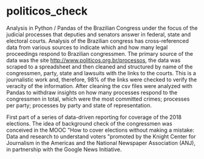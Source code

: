 # politicos_check
Analysis in Python / Pandas of the Brazilian Congress under the focus of the judicial processes that deputies and senators answer in federal, state and electoral courts.
Analysis of the Brazilian congress has cross-referenced data from various sources to indicate which and how many legal proceedings respond to Brazilian congressmen. The primary source of the data was the site http://www.politicos.org.br/processos, the data was scraped to a spreadsheet and then cleaned and structured by name of the congressmen, party, state and lawsuits with the links to the courts. This is a journalistic work and, therefore, 98% of the links were checked to verify the veracity of the information. After cleaning the csv files were analyzed with Pandas to withdraw insights on how many processes respond to the congressmen in total, which were the most committed crimes; processes per party; processes by party and state of representation.

First part of a series of data-driven reporting for coverage of the 2018 elections. The idea of background check of the congressmen was conceived in the MOOC "How to cover elections without making a mistake: Data and research to understand voters "promoted by the Knight Center for Journalism in the Americas and the National Newspaper Association (ANJ), in partnership with the Google News Initiative.
